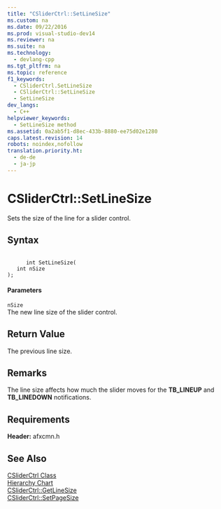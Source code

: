 ```yaml
---
title: "CSliderCtrl::SetLineSize"
ms.custom: na
ms.date: 09/22/2016
ms.prod: visual-studio-dev14
ms.reviewer: na
ms.suite: na
ms.technology: 
  - devlang-cpp
ms.tgt_pltfrm: na
ms.topic: reference
f1_keywords: 
  - CSliderCtrl.SetLineSize
  - CSliderCtrl::SetLineSize
  - SetLineSize
dev_langs: 
  - C++
helpviewer_keywords: 
  - SetLineSize method
ms.assetid: 0a2ab5f1-d8ec-433b-8880-ee75d02e1280
caps.latest.revision: 14
robots: noindex,nofollow
translation.priority.ht: 
  - de-de
  - ja-jp
---
```

# CSliderCtrl::SetLineSize
Sets the size of the line for a slider control.  
  
## Syntax  
  
```  
  
      int SetLineSize(  
   int nSize   
);  
```  
  
#### Parameters  
 `nSize`  
 The new line size of the slider control.  
  
## Return Value  
 The previous line size.  
  
## Remarks  
 The line size affects how much the slider moves for the **TB_LINEUP** and **TB_LINEDOWN** notifications.  
  
## Requirements  
 **Header:** afxcmn.h  
  
## See Also  
 [CSliderCtrl Class](../vs140/csliderctrl-class.md)   
 [Hierarchy Chart](../vs140/hierarchy-chart.md)   
 [CSliderCtrl::GetLineSize](../vs140/csliderctrl--getlinesize.md)   
 [CSliderCtrl::SetPageSize](../vs140/csliderctrl--setpagesize.md)